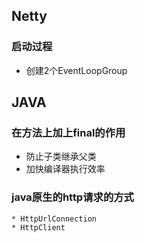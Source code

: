## Netty

### 启动过程

* 创建2个EventLoopGroup

## JAVA

### 在方法上加上final的作用

* 防止子类继承父类
* 加快编译器执行效率

### java原生的http请求的方式

	* HttpUrlConnection
	* HttpClient